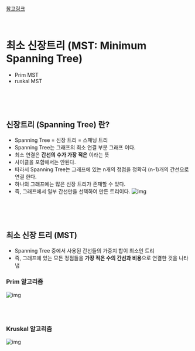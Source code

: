 [참고링크](https://gmlwjd9405.github.io/2018/08/28/algorithm-mst.html)

<br>

# 최소 신장트리 (MST: Minimum Spanning Tree)
* Prim MST
* ruskal MST

<br> <br><br>

## 신장트리 (Spanning Tree) 란?
* Spanning Tree = 신장 트리 = 스패닝 트리
* Spanning Tree는 그래프의 최소 연결 부분 그래프 이다.
* 최소 연결은 **간선의 수가 가장 적은** 이라는 뜻
* 사이클을 포함해서는 안된다.
* 따라서 Spanning Tree는 그래프에 있는 n개의 정점을 정확히 (n-1)개의 간선으로 연결 한다.
* 하나의 그래프에는 많은 신장 트리가 존재할 수 있다.
* 즉, 그래프에서 일부 간선만을 선택하여 만든 트리이다.
![img](https://gmlwjd9405.github.io/images/algorithm-mst/spanning-tree.png)

<br> <br> <br>

## 최소 신장 트리 (MST)
* Spanning Tree 중에서 사용된 간선들의 가중치 합이 최소인 트리
* 즉, 그래프에 있는 모든 정점들을 **가장 적은 수의 간선과 비용**으로 연결한 것을 나타냄

### Prim 알고리즘
![img](https://gmlwjd9405.github.io/images/algorithm-mst/prim-example.png)

<br> <br> 

### Kruskal 알고리즘
![img](https://gmlwjd9405.github.io/images/algorithm-mst/kruskal-example2.png)


